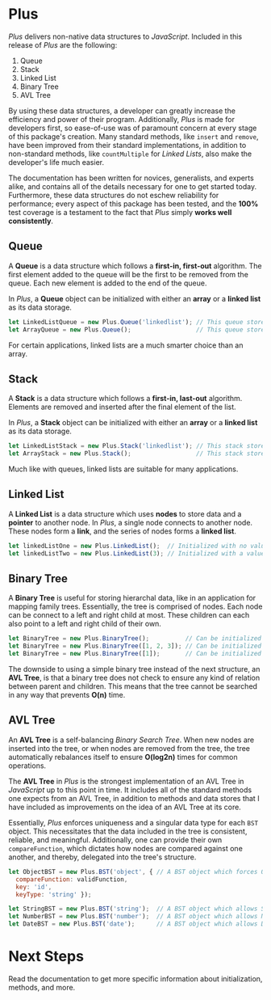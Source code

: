 # Plus

*Plus* delivers non-native data structures to *JavaScript*. Included in this release of *Plus* are the following:

1. Queue
2. Stack
3. Linked List
4. Binary Tree
5. AVL Tree

By using these data structures, a developer can greatly increase the efficiency and power of their program. Additionally, *Plus* is made for developers first, so ease-of-use was of paramount concern at every stage of this package's creation. Many standard methods, like `insert` and `remove`, have been improved from their standard implementations, in addition to non-standard methods, like `countMultiple` for *Linked Lists*, also make the developer's life much easier.

The documentation has been written for novices, generalists, and experts alike, and contains all of the details necessary for one to get started today. Furthermore, these data structures do not eschew reliability for performance; every aspect of this package has been tested, and the **100%** test coverage is a testament to the fact that *Plus* simply **works well consistently**.

## Queue

A **Queue** is a data structure which follows a **first-in, first-out** algorithm. The first element added to the queue will be the first to be removed from the queue. Each new element is added to the end of the queue.

In *Plus*, a **Queue** object can be initialized with either an **array** or a **linked list** as its data storage.

```js
let LinkedListQueue = new Plus.Queue('linkedlist'); // This queue stores data in a linked list.
let ArrayQueue = new Plus.Queue();                  // This queue stores data in an array.
```
For certain applications, linked lists are a much smarter choice than an array. 

## Stack

A **Stack** is a data structure which follows a **first-in, last-out** algorithm. Elements are removed and inserted after the final element of the list.

In *Plus*, a **Stack** object can be initialized with either an **array** or a **linked list** as its data storage.

```js
let LinkedListStack = new Plus.Stack('linkedlist'); // This stack stores data in a linked list.
let ArrayStack = new Plus.Stack();                  // This stack stores data in an array.
```
Much like with queues, linked lists are suitable for many applications.

## Linked List

A **Linked List** is a data structure which uses **nodes** to store data and a **pointer** to another node. In *Plus*, a single node connects to another node. These nodes form a **link**, and the series of nodes forms a **linked list**. 

```js
let linkedListOne = new Plus.LinkedList();  // Initialized with no value in head node.
let linkedListTwo = new Plus.LinkedList(3); // Initialized with a value in head node.
```
## Binary Tree

A **Binary Tree** is useful for storing hierarchal data, like in an application for mapping family trees. Essentially, the tree is comprised of nodes. Each node can be connect to a left and right child at most. These children can each also point to a left and right child of their own.

```js
let BinaryTree = new Plus.BinaryTree();          // Can be initialized with no data.
let BinaryTree = new Plus.BinaryTree([1, 2, 3]); // Can be initialized with data.
let BinaryTree = new Plus.BinaryTree([1]);       // Can be initialized with data.
```
The downside to using a simple binary tree instead of the next structure, an **AVL Tree**, is that a binary tree does not check to ensure any kind of relation between parent and children. This means that the tree cannot be searched in any way that prevents **O(n)** time.

## AVL Tree

An **AVL Tree** is a self-balancing *Binary Search Tree*. When new nodes are inserted into the tree, or when nodes are removed from the tree, the tree automatically rebalances itself to ensure **O(log2n)** times for common operations.

The **AVL Tree** in *Plus* is the strongest implementation of an AVL Tree in *JavaScript* up to this point in time. It includes all of the standard methods one expects from an AVL Tree, in addition to methods and data stores that I have included as improvements on the idea of an AVL Tree at its core.

Essentially, *Plus* enforces uniqueness and a singular data type for each `BST` object. This necessitates that the data included in the tree is consistent, reliable, and meaningful. Additionally, one can provide their own `compareFunction`, which dictates how nodes are compared against one another, and thereby, delegated into the tree's structure.

```js
let ObjectBST = new Plus.BST('object', { // A BST object which forces Object data only.
  compareFunction: validFunction, 
  key: 'id', 
  keyType: 'string' });

let StringBST = new Plus.BST('string');  // A BST object which allows String data only.
let NumberBST = new Plus.BST('number');  // A BST object which allows Number data only.
let DateBST = new Plus.BST('date');      // A BST object which allows Date data only.
```
# Next Steps

Read the documentation to get more specific information about initialization, methods, and more.